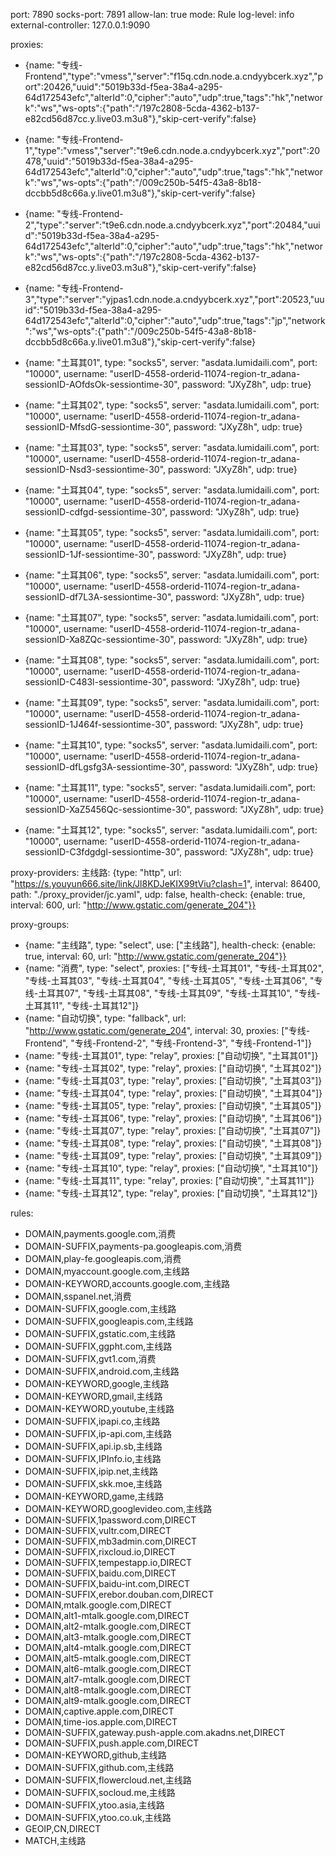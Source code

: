 port: 7890
socks-port: 7891
allow-lan: true
mode: Rule
log-level: info
external-controller: 127.0.0.1:9090

proxies:
  - {name: "专线-Frontend","type":"vmess","server":"f15q.cdn.node.a.cndyybcerk.xyz","port":20426,"uuid":"5019b33d-f5ea-38a4-a295-64d172543efc","alterId":0,"cipher":"auto","udp":true,"tags":"hk","network":"ws","ws-opts":{"path":"/197c2808-5cda-4362-b137-e82cd56d87cc.y.live03.m3u8"},"skip-cert-verify":false}

  - {name: "专线-Frontend-1","type":"vmess","server":"t9e6.cdn.node.a.cndyybcerk.xyz","port":20478,"uuid":"5019b33d-f5ea-38a4-a295-64d172543efc","alterId":0,"cipher":"auto","udp":true,"tags":"hk","network":"ws","ws-opts":{"path":"/009c250b-54f5-43a8-8b18-dccbb5d8c66a.y.live01.m3u8"},"skip-cert-verify":false}

  - {name: "专线-Frontend-2","type":"server":"t9e6.cdn.node.a.cndyybcerk.xyz","port":20484,"uuid":"5019b33d-f5ea-38a4-a295-64d172543efc","alterId":0,"cipher":"auto","udp":true,"tags":"hk","network":"ws","ws-opts":{"path":"/197c2808-5cda-4362-b137-e82cd56d87cc.y.live03.m3u8"},"skip-cert-verify":false}

  - {name: "专线-Frontend-3","type":"server":"yjpas1.cdn.node.a.cndyybcerk.xyz","port":20523,"uuid":"5019b33d-f5ea-38a4-a295-64d172543efc","alterId":0,"cipher":"auto","udp":true,"tags":"jp","network":"ws","ws-opts":{"path":"/009c250b-54f5-43a8-8b18-dccbb5d8c66a.y.live01.m3u8"},"skip-cert-verify":false}

  - {name: "土耳其01", type: "socks5", server: "asdata.lumidaili.com", port: "10000", username: "userID-4558-orderid-11074-region-tr_adana-sessionID-AOfdsOk-sessiontime-30", password: "JXyZ8h", udp: true}
  - {name: "土耳其02", type: "socks5", server: "asdata.lumidaili.com", port: "10000", username: "userID-4558-orderid-11074-region-tr_adana-sessionID-MfsdG-sessiontime-30", password: "JXyZ8h", udp: true}
  - {name: "土耳其03", type: "socks5", server: "asdata.lumidaili.com", port: "10000", username: "userID-4558-orderid-11074-region-tr_adana-sessionID-Nsd3-sessiontime-30", password: "JXyZ8h", udp: true}
  - {name: "土耳其04", type: "socks5", server: "asdata.lumidaili.com", port: "10000", username: "userID-4558-orderid-11074-region-tr_adana-sessionID-cdfgd-sessiontime-30", password: "JXyZ8h", udp: true}
  - {name: "土耳其05", type: "socks5", server: "asdata.lumidaili.com", port: "10000", username: "userID-4558-orderid-11074-region-tr_adana-sessionID-1Jf-sessiontime-30", password: "JXyZ8h", udp: true}
  - {name: "土耳其06", type: "socks5", server: "asdata.lumidaili.com", port: "10000", username: "userID-4558-orderid-11074-region-tr_adana-sessionID-df7L3A-sessiontime-30", password: "JXyZ8h", udp: true}
  - {name: "土耳其07", type: "socks5", server: "asdata.lumidaili.com", port: "10000", username: "userID-4558-orderid-11074-region-tr_adana-sessionID-Xa8ZQc-sessiontime-30", password: "JXyZ8h", udp: true}
  - {name: "土耳其08", type: "socks5", server: "asdata.lumidaili.com", port: "10000", username: "userID-4558-orderid-11074-region-tr_adana-sessionID-C483l-sessiontime-30", password: "JXyZ8h", udp: true}
  - {name: "土耳其09", type: "socks5", server: "asdata.lumidaili.com", port: "10000", username: "userID-4558-orderid-11074-region-tr_adana-sessionID-1J464f-sessiontime-30", password: "JXyZ8h", udp: true}
  - {name: "土耳其10", type: "socks5", server: "asdata.lumidaili.com", port: "10000", username: "userID-4558-orderid-11074-region-tr_adana-sessionID-dfLgsfg3A-sessiontime-30", password: "JXyZ8h", udp: true}
  - {name: "土耳其11", type: "socks5", server: "asdata.lumidaili.com", port: "10000", username: "userID-4558-orderid-11074-region-tr_adana-sessionID-XaZ5456Qc-sessiontime-30", password: "JXyZ8h", udp: true}
  - {name: "土耳其12", type: "socks5", server: "asdata.lumidaili.com", port: "10000", username: "userID-4558-orderid-11074-region-tr_adana-sessionID-C3fdgdgl-sessiontime-30", password: "JXyZ8h", udp: true}
    

proxy-providers:
  主线路: {type: "http", url: "https://s.youyun666.site/link/Jl8KDJeKIX99tViu?clash=1", interval: 86400, path: "./proxy_provider/jc.yaml", udp: false, health-check: {enable: true, interval: 600, url: "http://www.gstatic.com/generate_204"}}

proxy-groups:
  - {name: "主线路", type: "select", use: ["主线路"], health-check: {enable: true, interval: 60, url: "http://www.gstatic.com/generate_204"}}
  - {name: "消费", type: "select", proxies: ["专线-土耳其01", "专线-土耳其02", "专线-土耳其03", "专线-土耳其04", "专线-土耳其05", "专线-土耳其06", "专线-土耳其07", "专线-土耳其08", "专线-土耳其09", "专线-土耳其10", "专线-土耳其11", "专线-土耳其12"]}
  - {name: "自动切换", type: "fallback", url: "http://www.gstatic.com/generate_204", interval: 30, proxies: ["专线-Frontend", "专线-Frontend-2", "专线-Frontend-3", "专线-Frontend-1"]}
  - {name: "专线-土耳其01", type: "relay", proxies: ["自动切换", "土耳其01"]}
  - {name: "专线-土耳其02", type: "relay", proxies: ["自动切换", "土耳其02"]}
  - {name: "专线-土耳其03", type: "relay", proxies: ["自动切换", "土耳其03"]}
  - {name: "专线-土耳其04", type: "relay", proxies: ["自动切换", "土耳其04"]}
  - {name: "专线-土耳其05", type: "relay", proxies: ["自动切换", "土耳其05"]}
  - {name: "专线-土耳其06", type: "relay", proxies: ["自动切换", "土耳其06"]}
  - {name: "专线-土耳其07", type: "relay", proxies: ["自动切换", "土耳其07"]}
  - {name: "专线-土耳其08", type: "relay", proxies: ["自动切换", "土耳其08"]}
  - {name: "专线-土耳其09", type: "relay", proxies: ["自动切换", "土耳其09"]}
  - {name: "专线-土耳其10", type: "relay", proxies: ["自动切换", "土耳其10"]}
  - {name: "专线-土耳其11", type: "relay", proxies: ["自动切换", "土耳其11"]}
  - {name: "专线-土耳其12", type: "relay", proxies: ["自动切换", "土耳其12"]}  

rules:
  - DOMAIN,payments.google.com,消费
  - DOMAIN-SUFFIX,payments-pa.googleapis.com,消费
  - DOMAIN,play-fe.googleapis.com,消费
  - DOMAIN,myaccount.google.com,主线路
  - DOMAIN-KEYWORD,accounts.google.com,主线路
  - DOMAIN,sspanel.net,消费
  - DOMAIN-SUFFIX,google.com,主线路
  - DOMAIN-SUFFIX,googleapis.com,主线路
  - DOMAIN-SUFFIX,gstatic.com,主线路
  - DOMAIN-SUFFIX,ggpht.com,主线路
  - DOMAIN-SUFFIX,gvt1.com,消费
  - DOMAIN-SUFFIX,android.com,主线路
  - DOMAIN-KEYWORD,google,主线路
  - DOMAIN-KEYWORD,gmail,主线路
  - DOMAIN-KEYWORD,youtube,主线路
  - DOMAIN-SUFFIX,ipapi.co,主线路
  - DOMAIN-SUFFIX,ip-api.com,主线路
  - DOMAIN-SUFFIX,api.ip.sb,主线路
  - DOMAIN-SUFFIX,IPInfo.io,主线路
  - DOMAIN-SUFFIX,ipip.net,主线路
  - DOMAIN-SUFFIX,skk.moe,主线路
  - DOMAIN-KEYWORD,game,主线路
  - DOMAIN-KEYWORD,googlevideo.com,主线路
  - DOMAIN-SUFFIX,1password.com,DIRECT
  - DOMAIN-SUFFIX,vultr.com,DIRECT
  - DOMAIN-SUFFIX,mb3admin.com,DIRECT
  - DOMAIN-SUFFIX,rixcloud.io,DIRECT
  - DOMAIN-SUFFIX,tempestapp.io,DIRECT
  - DOMAIN-SUFFIX,baidu.com,DIRECT
  - DOMAIN-SUFFIX,baidu-int.com,DIRECT
  - DOMAIN-SUFFIX,erebor.douban.com,DIRECT
  - DOMAIN,mtalk.google.com,DIRECT
  - DOMAIN,alt1-mtalk.google.com,DIRECT
  - DOMAIN,alt2-mtalk.google.com,DIRECT
  - DOMAIN,alt3-mtalk.google.com,DIRECT
  - DOMAIN,alt4-mtalk.google.com,DIRECT
  - DOMAIN,alt5-mtalk.google.com,DIRECT
  - DOMAIN,alt6-mtalk.google.com,DIRECT
  - DOMAIN,alt7-mtalk.google.com,DIRECT
  - DOMAIN,alt8-mtalk.google.com,DIRECT
  - DOMAIN,alt9-mtalk.google.com,DIRECT
  - DOMAIN,captive.apple.com,DIRECT
  - DOMAIN,time-ios.apple.com,DIRECT
  - DOMAIN-SUFFIX,gateway.push-apple.com.akadns.net,DIRECT
  - DOMAIN-SUFFIX,push.apple.com,DIRECT
  - DOMAIN-KEYWORD,github,主线路
  - DOMAIN-SUFFIX,github.com,主线路
  - DOMAIN-SUFFIX,flowercloud.net,主线路
  - DOMAIN-SUFFIX,socloud.me,主线路
  - DOMAIN-SUFFIX,ytoo.asia,主线路
  - DOMAIN-SUFFIX,ytoo.co.uk,主线路
  - GEOIP,CN,DIRECT
  - MATCH,主线路
